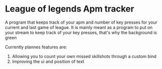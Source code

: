 # League of legends Apm tracker
A program that keeps track of your apm and number of key presses for your current and last game of league.
It is mainly meant as a program to put on your stream to keep track of your key presses, that's why the background is green

Currently plannes features are:
1. Allowing you to count your own missed skillshots through a custom bind
2. Improving the ui and position of text
